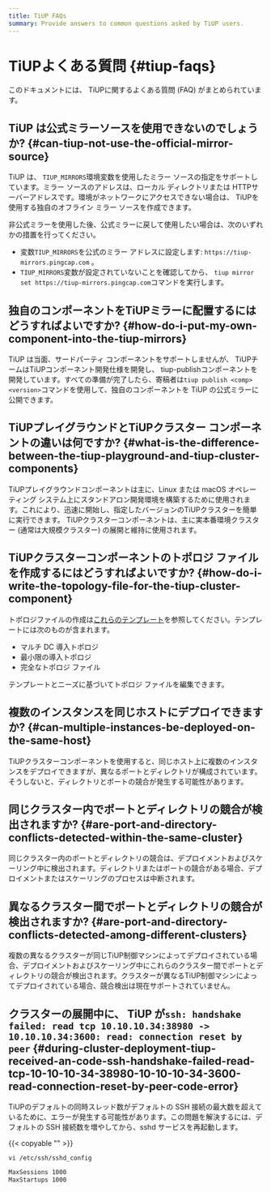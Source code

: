 ```yaml
---
title: TiUP FAQs
summary: Provide answers to common questions asked by TiUP users.
---
```


# TiUPよくある質問 {#tiup-faqs}

このドキュメントには、 TiUPに関するよくある質問 (FAQ) がまとめられています。

## TiUP は公式ミラーソースを使用できないのでしょうか? {#can-tiup-not-use-the-official-mirror-source}

TiUP は、 `TIUP_MIRRORS`環境変数を使用したミラー ソースの指定をサポートしています。ミラー ソースのアドレスは、ローカル ディレクトリまたは HTTPサーバーアドレスです。環境がネットワークにアクセスできない場合は、 TiUPを使用する独自のオフライン ミラー ソースを作成できます。

非公式ミラーを使用した後、公式ミラーに戻して使用したい場合は、次のいずれかの措置を行ってください。

-   変数`TIUP_MIRRORS`を公式のミラー アドレスに設定します: `https://tiup-mirrors.pingcap.com` 。
-   `TIUP_MIRRORS`変数が設定されていないことを確認してから、 `tiup mirror set https://tiup-mirrors.pingcap.com`コマンドを実行します。

## 独自のコンポーネントをTiUPミラーに配置するにはどうすればよいですか? {#how-do-i-put-my-own-component-into-the-tiup-mirrors}

TiUP は当面、サードパーティ コンポーネントをサポートしませんが、 TiUPチームはTiUPコンポーネント開発仕様を開発し、 tiup-publishコンポーネントを開発しています。すべての準備が完了したら、寄稿者は`tiup publish <comp> <version>`コマンドを使用して、独自のコンポーネントを TiUP の公式ミラーに公開できます。

## TiUPプレイグラウンドとTiUPクラスター コンポーネントの違いは何ですか? {#what-is-the-difference-between-the-tiup-playground-and-tiup-cluster-components}

TiUPプレイグラウンドコンポーネントは主に、Linux または macOS オペレーティング システム上にスタンドアロン開発環境を構築するために使用されます。これにより、迅速に開始し、指定したバージョンのTiUPクラスターを簡単に実行できます。 TiUPクラスターコンポーネントは、主に実本番環境クラスター (通常は大規模クラスター) の展開と維持に使用されます。

## TiUPクラスターコンポーネントのトポロジ ファイルを作成するにはどうすればよいですか? {#how-do-i-write-the-topology-file-for-the-tiup-cluster-component}

トポロジファイルの作成は[これらのテンプレート](https://github.com/pingcap/tiup/tree/master/embed/examples/cluster)を参照してください。テンプレートには次のものが含まれます。

-   マルチ DC 導入トポロジ
-   最小限の導入トポロジ
-   完全なトポロジ ファイル

テンプレートとニーズに基づいてトポロジ ファイルを編集できます。

## 複数のインスタンスを同じホストにデプロイできますか? {#can-multiple-instances-be-deployed-on-the-same-host}

TiUPクラスターコンポーネントを使用すると、同じホスト上に複数のインスタンスをデプロイできますが、異なるポートとディレクトリが構成されています。そうしないと、ディレクトリとポートの競合が発生する可能性があります。

## 同じクラスター内でポートとディレクトリの競合が検出されますか? {#are-port-and-directory-conflicts-detected-within-the-same-cluster}

同じクラスター内のポートとディレクトリの競合は、デプロイメントおよびスケーリング中に検出されます。ディレクトリまたはポートの競合がある場合、デプロイメントまたはスケーリングのプロセスは中断されます。

## 異なるクラスター間でポートとディレクトリの競合が検出されますか? {#are-port-and-directory-conflicts-detected-among-different-clusters}

複数の異なるクラスターが同じTiUP制御マシンによってデプロイされている場合、デプロイメントおよびスケーリング中にこれらのクラスター間でポートとディレクトリの競合が検出されます。クラスターが異なるTiUP制御マシンによってデプロイされている場合、競合検出は現在サポートされていません。

## クラスターの展開中に、 TiUP が<code>ssh: handshake failed: read tcp 10.10.10.34:38980 -&gt; 10.10.10.34:3600: read: connection reset by peer</code> {#during-cluster-deployment-tiup-received-an-code-ssh-handshake-failed-read-tcp-10-10-10-34-38980-10-10-10-34-3600-read-connection-reset-by-peer-code-error}

TiUPのデフォルトの同時スレッド数がデフォルトの SSH 接続の最大数を超えているために、エラーが発生する可能性があります。この問題を解決するには、デフォルトの SSH 接続数を増やしてから、sshd サービスを再起動します。

{{< copyable "" >}}

```shell
vi /etc/ssh/sshd_config
```

```bash
MaxSessions 1000
MaxStartups 1000
```
